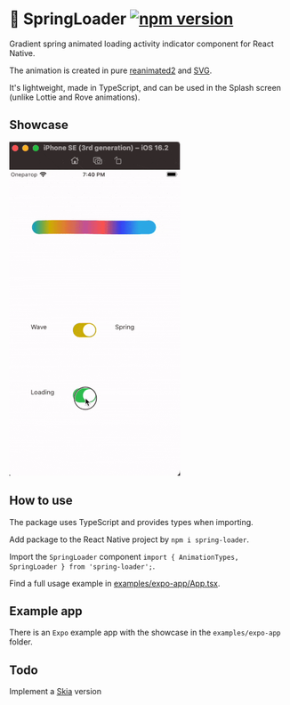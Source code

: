 # 🌈 SpringLoader [![npm version](https://badge.fury.io/js/spring-loader.svg)](https://badge.fury.io/js/spring-loader)

Gradient spring animated loading activity indicator component for React Native. 

The animation is created in pure [reanimated2](https://docs.swmansion.com/react-native-reanimated/) and [SVG](https://developer.mozilla.org/en-US/docs/Web/SVG).

It's lightweight, made in TypeScript, and can be used in the Splash screen (unlike Lottie and Rove animations).

## Showcase

![alt Showcase](https://github.com/geekbrother/SpringLoader/blob/main/assets/showcase.gif)

## How to use

The package uses TypeScript and provides types when importing. 

Add package to the React Native project by `npm i spring-loader`. 

Import the `SpringLoader` component `import { AnimationTypes, SpringLoader } from 'spring-loader';`.

Find a full usage example in [examples/expo-app/App.tsx](https://github.com/geekbrother/SpringLoader/blob/main/examples/expo-app/App.tsx).

## Example app

There is an `Expo` example app with the showcase in the `examples/expo-app` folder.

## Todo

Implement a [Skia](https://github.com/Shopify/react-native-skia) version
